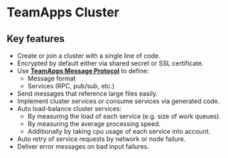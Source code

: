 # TeamApps Cluster

## Key features
- Create or join a cluster with a single line of code.
- Encrypted by default either via shared secret or SSL certificate.
- Use **[TeamApps Message Protocol](https://github.com/teamapps-org/teamapps-message-protocol)** to define:
  - Message format
  - Services (RPC, pub/sub, etc.)
- Send messages that reference large files easily.
- Implement cluster services or consume services via generated code.
- Auto load-balance cluster services:
  - By measuring the load of each service (e.g. size of work queues).
  - By measuring the average processing speed.
  - Additionally by taking cpu usage of each service into account.
- Auto retry of service requests by network or node failure.
- Deliver error messages on bad input failures. 
